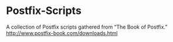 # Postfix-Scripts
A collection of Postfix scripts gathered from “The Book of Postfix.” http://www.postfix-book.com/downloads.html
